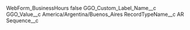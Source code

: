 <?xml version="1.0" encoding="UTF-8"?>
<CustomMetadata xmlns="http://soap.sforce.com/2006/04/metadata" xmlns:xsi="http://www.w3.org/2001/XMLSchema-instance" xmlns:xsd="http://www.w3.org/2001/XMLSchema">
    <label>WebForm_BusinessHours</label>
    <protected>false</protected>
    <values>
        <field>GGO_Custom_Label_Name__c</field>
        <value xsi:nil="true"/>
    </values>
    <values>
        <field>GGO_Value__c</field>
        <value xsi:type="xsd:string">America/Argentina/Buenos_Aires</value>
    </values>
    <values>
        <field>RecordTypeName__c</field>
        <value xsi:type="xsd:string">AR</value>
    </values>
    <values>
        <field>Sequence__c</field>
        <value xsi:nil="true"/>
    </values>
</CustomMetadata>
